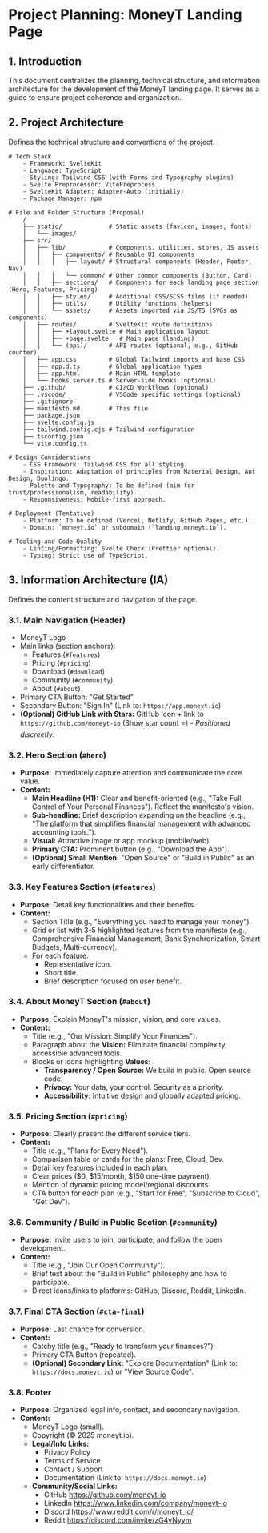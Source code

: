 # Project Planning: MoneyT Landing Page

## 1. Introduction

This document centralizes the planning, technical structure, and information architecture for the development of the MoneyT landing page. It serves as a guide to ensure project coherence and organization.

## 2. Project Architecture

Defines the technical structure and conventions of the project.

    # Tech Stack
        - Framework: SvelteKit
        - Language: TypeScript
        - Styling: Tailwind CSS (with Forms and Typography plugins)
        - Svelte Preprocessor: VitePreprocess
        - SvelteKit Adapter: Adapter-Auto (initially)
        - Package Manager: npm

    # File and Folder Structure (Proposal)
        /
        ├── static/             # Static assets (favicon, images, fonts)
        │   └── images/
        ├── src/
        │   ├── lib/            # Components, utilities, stores, JS assets
        │   │   ├── components/ # Reusable UI components
        │   │   │   ├── layout/ # Structural components (Header, Footer, Nav)
        │   │   │   └── common/ # Other common components (Button, Card)
        │   │   ├── sections/   # Components for each landing page section (Hero, Features, Pricing)
        │   │   ├── styles/     # Additional CSS/SCSS files (if needed)
        │   │   ├── utils/      # Utility functions (helpers)
        │   │   └── assets/     # Assets imported via JS/TS (SVGs as components)
        │   ├── routes/         # SvelteKit route definitions
        │   │   ├── +layout.svelte # Main application layout
        │   │   ├── +page.svelte   # Main page (landing)
        │   │   └── (api)/      # API routes (optional, e.g., GitHub counter)
        │   ├── app.css         # Global Tailwind imports and base CSS
        │   ├── app.d.ts        # Global application types
        │   ├── app.html        # Main HTML template
        │   └── hooks.server.ts # Server-side hooks (optional)
        ├── .github/            # CI/CD Workflows (optional)
        ├── .vscode/            # VSCode specific settings (optional)
        ├── .gitignore
        ├── manifesto.md        # This file
        ├── package.json
        ├── svelte.config.js
        ├── tailwind.config.cjs # Tailwind configuration
        ├── tsconfig.json
        └── vite.config.ts

    # Design Considerations
        - CSS Framework: Tailwind CSS for all styling.
        - Inspiration: Adaptation of principles from Material Design, Ant Design, Duolingo.
        - Palette and Typography: To be defined (aim for trust/professionalism, readability).
        - Responsiveness: Mobile-first approach.

    # Deployment (Tentative)
        - Platform: To be defined (Vercel, Netlify, GitHub Pages, etc.).
        - Domain: `moneyt.io` or subdomain (`landing.moneyt.io`).

    # Tooling and Code Quality
        - Linting/Formatting: Svelte Check (Prettier optional).
        - Typing: Strict use of TypeScript.

## 3. Information Architecture (IA)

Defines the content structure and navigation of the page.

### 3.1. Main Navigation (Header)

*   MoneyT Logo
*   Main links (section anchors):
    *   Features (`#features`)
    *   Pricing (`#pricing`)
    *   Download (`#download`)  <!-- Added based on previous user input -->
    *   Community (`#community`)
    *   About (`#about`)
*   Primary CTA Button: "Get Started"
*   Secondary Button: "Sign In" (Link to: `https://app.moneyt.io`)
*   **(Optional) GitHub Link with Stars:** GitHub Icon + link to `https://github.com/moneyt-io` (Show star count ⭐) - *Positioned discreetly*.

### 3.2. Hero Section (`#hero`)

*   **Purpose:** Immediately capture attention and communicate the core value.
*   **Content:**
    *   **Main Headline (H1):** Clear and benefit-oriented (e.g., "Take Full Control of Your Personal Finances"). Reflect the manifesto's vision.
    *   **Sub-headline:** Brief description expanding on the headline (e.g., "The platform that simplifies financial management with advanced accounting tools.").
    *   **Visual:** Attractive image or app mockup (mobile/web).
    *   **Primary CTA:** Prominent button (e.g., "Download the App").
    *   **(Optional) Small Mention:** "Open Source" or "Build in Public" as an early differentiator.

### 3.3. Key Features Section (`#features`)

*   **Purpose:** Detail key functionalities and their benefits.
*   **Content:**
    *   Section Title (e.g., "Everything you need to manage your money").
    *   Grid or list with 3-5 highlighted features from the manifesto (e.g., Comprehensive Financial Management, Bank Synchronization, Smart Budgets, Multi-currency).
    *   For each feature:
        *   Representative icon.
        *   Short title.
        *   Brief description focused on user benefit.

### 3.4. About MoneyT Section (`#about`)

*   **Purpose:** Explain MoneyT's mission, vision, and core values.
*   **Content:**
    *   Title (e.g., "Our Mission: Simplify Your Finances").
    *   Paragraph about the **Vision:** Eliminate financial complexity, accessible advanced tools.
    *   Blocks or icons highlighting **Values:**
        *   **Transparency / Open Source:** We build in public. Open source code.
        *   **Privacy:** Your data, your control. Security as a priority.
        *   **Accessibility:** Intuitive design and globally adapted pricing.

### 3.5. Pricing Section (`#pricing`)

*   **Purpose:** Clearly present the different service tiers.
*   **Content:**
    *   Title (e.g., "Plans for Every Need").
    *   Comparison table or cards for the plans: Free, Cloud, Dev.
    *   Detail key features included in each plan.
    *   Clear prices ($0, $15/month, $150 one-time payment).
    *   Mention of dynamic pricing model/regional discounts.
    *   CTA button for each plan (e.g., "Start for Free", "Subscribe to Cloud", "Get Dev").

### 3.6. Community / Build in Public Section (`#community`)

*   **Purpose:** Invite users to join, participate, and follow the open development.
*   **Content:**
    *   Title (e.g., "Join Our Open Community").
    *   Brief text about the "Build in Public" philosophy and how to participate.
    *   Direct icons/links to platforms: GitHub, Discord, Reddit, LinkedIn.

### 3.7. Final CTA Section (`#cta-final`)

*   **Purpose:** Last chance for conversion.
*   **Content:**
    *   Catchy title (e.g., "Ready to transform your finances?").
    *   Primary CTA Button (repeated).
    *   **(Optional) Secondary Link:** "Explore Documentation" (Link to: `https://docs.moneyt.io`) or "View Source Code".

### 3.8. Footer

*   **Purpose:** Organized legal info, contact, and secondary navigation.
*   **Content:**
    *   MoneyT Logo (small).
    *   Copyright (© 2025 moneyt.io).
    *   **Legal/Info Links:**
        *   Privacy Policy
        *   Terms of Service
        *   Contact / Support
        *   Documentation (Link to: `https://docs.moneyt.io`)
    *   **Community/Social Links:**
        *   GitHub https://github.com/moneyt-io
        *   LinkedIn https://www.linkedin.com/company/moneyt-io
        *   Discord https://www.reddit.com/r/moneyt_io/
        *   Reddit https://discord.com/invite/zG4yNyym
